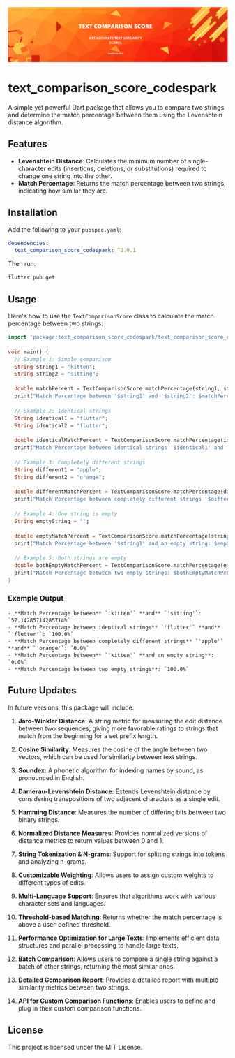 <img src="https://raw.githubusercontent.com/Katayath-Sai-Kiran/text_comparison_score_codespark/main/assets/banner.png" alt="Banner"/>

# text_comparison_score_codespark

A simple yet powerful Dart package that allows you to compare two strings and determine the match percentage between them using the Levenshtein distance algorithm.

## Features

- **Levenshtein Distance**: Calculates the minimum number of single-character edits (insertions, deletions, or substitutions) required to change one string into the other.
- **Match Percentage**: Returns the match percentage between two strings, indicating how similar they are.

## Installation

Add the following to your `pubspec.yaml`:

```yaml
dependencies:
  text_comparison_score_codespark: ^0.0.1
```

Then run:

```bash
flutter pub get
```

## Usage

Here's how to use the `TextComparisonScore` class to calculate the match percentage between two strings:

```dart
import 'package:text_comparison_score_codespark/text_comparison_score_codespark.dart';

void main() {
  // Example 1: Simple comparison
  String string1 = "kitten";
  String string2 = "sitting";

  double matchPercent = TextComparisonScore.matchPercentage(string1, string2);
  print("Match Percentage between '$string1' and '$string2': $matchPercent%");

  // Example 2: Identical strings
  String identical1 = "flutter";
  String identical2 = "flutter";

  double identicalMatchPercent = TextComparisonScore.matchPercentage(identical1, identical2);
  print("Match Percentage between identical strings '$identical1' and '$identical2': $identicalMatchPercent%");

  // Example 3: Completely different strings
  String different1 = "apple";
  String different2 = "orange";

  double differentMatchPercent = TextComparisonScore.matchPercentage(different1, different2);
  print("Match Percentage between completely different strings '$different1' and '$different2': $differentMatchPercent%");

  // Example 4: One string is empty
  String emptyString = "";

  double emptyMatchPercent = TextComparisonScore.matchPercentage(string1, emptyString);
  print("Match Percentage between '$string1' and an empty string: $emptyMatchPercent%");

  // Example 5: Both strings are empty
  double bothEmptyMatchPercent = TextComparisonScore.matchPercentage(emptyString, emptyString);
  print("Match Percentage between two empty strings: $bothEmptyMatchPercent%");
}

```

### Example Output

```
- **Match Percentage between** `'kitten'` **and** `'sitting'`: `57.14285714285714%`
- **Match Percentage between identical strings** `'flutter'` **and** `'flutter'`: `100.0%`
- **Match Percentage between completely different strings** `'apple'` **and** `'orange'`: `0.0%`
- **Match Percentage between** `'kitten'` **and an empty string**: `0.0%`
- **Match Percentage between two empty strings**: `100.0%`
```

## Future Updates

In future versions, this package will include:

1. **Jaro-Winkler Distance**: A string metric for measuring the edit distance between two sequences, giving more favorable ratings to strings that match from the beginning for a set prefix length.

2. **Cosine Similarity**: Measures the cosine of the angle between two vectors, which can be used for similarity between text strings.

3. **Soundex**: A phonetic algorithm for indexing names by sound, as pronounced in English.

4. **Damerau-Levenshtein Distance**: Extends Levenshtein distance by considering transpositions of two adjacent characters as a single edit.

5. **Hamming Distance**: Measures the number of differing bits between two binary strings.

6. **Normalized Distance Measures**: Provides normalized versions of distance metrics to return values between 0 and 1.

7. **String Tokenization & N-grams**: Support for splitting strings into tokens and analyzing n-grams.

8. **Customizable Weighting**: Allows users to assign custom weights to different types of edits.

9. **Multi-Language Support**: Ensures that algorithms work with various character sets and languages.

10. **Threshold-based Matching**: Returns whether the match percentage is above a user-defined threshold.

11. **Performance Optimization for Large Texts**: Implements efficient data structures and parallel processing to handle large texts.

12. **Batch Comparison**: Allows users to compare a single string against a batch of other strings, returning the most similar ones.

13. **Detailed Comparison Report**: Provides a detailed report with multiple similarity metrics between two strings.

14. **API for Custom Comparison Functions**: Enables users to define and plug in their custom comparison functions.

## License

This project is licensed under the MIT License.

